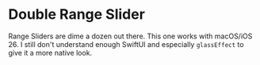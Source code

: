 # Double Range Slider

Range Sliders are dime a dozen out there. This one works with macOS/iOS 26. I still don't understand enough SwiftUI and especially `glassEffect` to give it a more native look.

